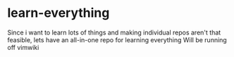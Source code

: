# learn-everything
Since i want to learn lots of things and making individual repos aren't that feasible, lets have an all-in-one repo for learning everything
Will be running off vimwiki
